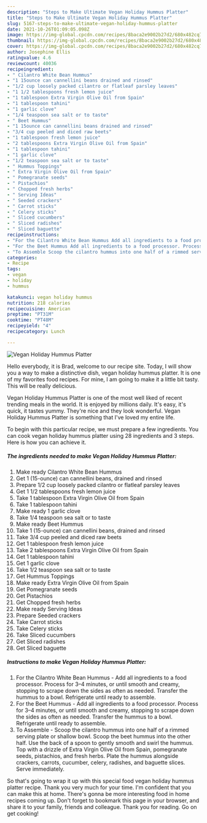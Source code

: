 ```yaml
---
description: "Steps to Make Ultimate Vegan Holiday Hummus Platter"
title: "Steps to Make Ultimate Vegan Holiday Hummus Platter"
slug: 5167-steps-to-make-ultimate-vegan-holiday-hummus-platter
date: 2021-10-26T01:09:05.098Z
image: https://img-global.cpcdn.com/recipes/8baca2e9002b27d2/680x482cq70/vegan-holiday-hummus-platter-recipe-main-photo.jpg
thumbnail: https://img-global.cpcdn.com/recipes/8baca2e9002b27d2/680x482cq70/vegan-holiday-hummus-platter-recipe-main-photo.jpg
cover: https://img-global.cpcdn.com/recipes/8baca2e9002b27d2/680x482cq70/vegan-holiday-hummus-platter-recipe-main-photo.jpg
author: Josephine Ellis
ratingvalue: 4.6
reviewcount: 40036
recipeingredient:
- " Cilantro White Bean Hummus"
- "1 15ounce can cannellini beans drained and rinsed"
- "1/2 cup loosely packed cilantro or flatleaf parsley leaves"
- "1 1/2 tablespoons fresh lemon juice"
- "1 tablespoon Extra Virgin Olive Oil from Spain"
- "1 tablespoon tahini"
- "1 garlic clove"
- "1/4 teaspoon sea salt or to taste"
- " Beet Hummus"
- "1 15ounce can cannellini beans drained and rinsed"
- "3/4 cup peeled and diced raw beets"
- "1 tablespoon fresh lemon juice"
- "2 tablespoons Extra Virgin Olive Oil from Spain"
- "1 tablespoon tahini"
- "1 garlic clove"
- "1/2 teaspoon sea salt or to taste"
- " Hummus Toppings"
- " Extra Virgin Olive Oil from Spain"
- " Pomegranate seeds"
- " Pistachios"
- " Chopped fresh herbs"
- " Serving Ideas"
- " Seeded crackers"
- " Carrot sticks"
- " Celery sticks"
- " Sliced cucumbers"
- " Sliced radishes"
- " Sliced baguette"
recipeinstructions:
- "For the Cilantro White Bean Hummus Add all ingredients to a food processor. Process for 3–4 minutes, or until smooth and creamy, stopping to scrape down the sides as often as needed. Transfer the hummus to a bowl. Refrigerate until ready to assemble."
- "For the Beet Hummus Add all ingredients to a food processor. Process for 3–4 minutes, or until smooth and creamy, stopping to scrape down the sides as often as needed. Transfer the hummus to a bowl. Refrigerate until ready to assemble."
- "To Assemble Scoop the cilantro hummus into one half of a rimmed serving plate or shallow bowl. Scoop the beet hummus into the other half. Use the back of a spoon to gently smooth and swirl the hummus. Top with a drizzle of Extra Virgin Olive Oil from Spain, pomegranate seeds, pistachios, and fresh herbs. Plate the hummus alongside crackers, carrots, cucumber, celery, radishes, and baguette slices. Serve immediately."
categories:
- Recipe
tags:
- vegan
- holiday
- hummus

katakunci: vegan holiday hummus 
nutrition: 218 calories
recipecuisine: American
preptime: "PT31M"
cooktime: "PT48M"
recipeyield: "4"
recipecategory: Lunch

---
```



![Vegan Holiday Hummus Platter](https://img-global.cpcdn.com/recipes/8baca2e9002b27d2/680x482cq70/vegan-holiday-hummus-platter-recipe-main-photo.jpg)

Hello everybody, it is Brad, welcome to our recipe site. Today, I will show you a way to make a distinctive dish, vegan holiday hummus platter. It is one of my favorites food recipes. For mine, I am going to make it a little bit tasty. This will be really delicious.

Vegan Holiday Hummus Platter is one of the most well liked of recent trending meals in the world. It is enjoyed by millions daily. It's easy, it's quick, it tastes yummy. They're nice and they look wonderful. Vegan Holiday Hummus Platter is something that I've loved my entire life.




To begin with this particular recipe, we must prepare a few ingredients. You can cook vegan holiday hummus platter using 28 ingredients and 3 steps. Here is how you can achieve it.

<!--inarticleads1-->

##### The ingredients needed to make Vegan Holiday Hummus Platter:

1. Make ready  Cilantro White Bean Hummus
1. Get 1 (15-ounce) can cannellini beans, drained and rinsed
1. Prepare 1/2 cup loosely packed cilantro or flatleaf parsley leaves
1. Get 1 1/2 tablespoons fresh lemon juice
1. Take 1 tablespoon Extra Virgin Olive Oil from Spain
1. Take 1 tablespoon tahini
1. Make ready 1 garlic clove
1. Take 1/4 teaspoon sea salt or to taste
1. Make ready  Beet Hummus
1. Take 1 (15-ounce) can cannellini beans, drained and rinsed
1. Take 3/4 cup peeled and diced raw beets
1. Get 1 tablespoon fresh lemon juice
1. Take 2 tablespoons Extra Virgin Olive Oil from Spain
1. Get 1 tablespoon tahini
1. Get 1 garlic clove
1. Take 1/2 teaspoon sea salt or to taste
1. Get  Hummus Toppings
1. Make ready  Extra Virgin Olive Oil from Spain
1. Get  Pomegranate seeds
1. Get  Pistachios
1. Get  Chopped fresh herbs
1. Make ready  Serving Ideas
1. Prepare  Seeded crackers
1. Take  Carrot sticks
1. Take  Celery sticks
1. Take  Sliced cucumbers
1. Get  Sliced radishes
1. Get  Sliced baguette




<!--inarticleads2-->

##### Instructions to make Vegan Holiday Hummus Platter:

1. For the Cilantro White Bean Hummus - Add all ingredients to a food processor. Process for 3–4 minutes, or until smooth and creamy, stopping to scrape down the sides as often as needed. Transfer the hummus to a bowl. Refrigerate until ready to assemble.
1. For the Beet Hummus - Add all ingredients to a food processor. Process for 3–4 minutes, or until smooth and creamy, stopping to scrape down the sides as often as needed. Transfer the hummus to a bowl. Refrigerate until ready to assemble.
1. To Assemble - Scoop the cilantro hummus into one half of a rimmed serving plate or shallow bowl. Scoop the beet hummus into the other half. Use the back of a spoon to gently smooth and swirl the hummus. Top with a drizzle of Extra Virgin Olive Oil from Spain, pomegranate seeds, pistachios, and fresh herbs. Plate the hummus alongside crackers, carrots, cucumber, celery, radishes, and baguette slices. Serve immediately.




So that's going to wrap it up with this special food vegan holiday hummus platter recipe. Thank you very much for your time. I'm confident that you can make this at home. There's gonna be more interesting food in home recipes coming up. Don't forget to bookmark this page in your browser, and share it to your family, friends and colleague. Thank you for reading. Go on get cooking!
